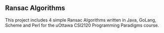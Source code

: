 ## Ransac Algorithms

This project includes 4 simple Ransac Algorithms written in Java, GoLang, Scheme and Perl for the uOttawa CSI2120 Programming Paradigms course.
